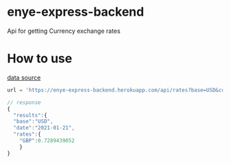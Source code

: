 # enye-express-backend

Api for getting Currency exchange rates

# How to use

[data source](https://exchangeratesapi.io/)

```javascript
url = 'https://enye-express-backend.herokuapp.com/api/rates?base=USD&currency=GBP'

// response
{
  "results":{
  "base":"USD",
  "date":"2021-01-21",
  "rates":{
    "GBP":0.7289439052
    }
}
```
